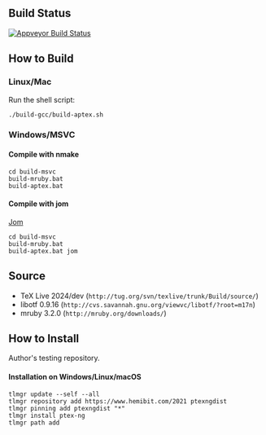 
## Build Status

[![Appveyor Build Status](https://ci.appveyor.com/api/projects/status/github/clerkma/ptex-ng?branch=master&svg=true)](https://ci.appveyor.com/project/clerkma/ptex-ng)

## How to Build
### Linux/Mac

Run the shell script:

    ./build-gcc/build-aptex.sh

### Windows/MSVC

#### Compile with nmake

    cd build-msvc
    build-mruby.bat
    build-aptex.bat

#### Compile with jom

[Jom](https://wiki.qt.io/Jom)

    cd build-msvc
    build-mruby.bat
    build-aptex.bat jom

## Source

* TeX Live 2024/dev (`http://tug.org/svn/texlive/trunk/Build/source/`)
* libotf 0.9.16 (`http://cvs.savannah.gnu.org/viewvc/libotf/?root=m17n`)
* mruby 3.2.0 (`http://mruby.org/downloads/`)

## How to Install

Author's testing repository.

#### Installation on Windows/Linux/macOS

    tlmgr update --self --all
    tlmgr repository add https://www.hemibit.com/2021 ptexngdist
    tlmgr pinning add ptexngdist "*"
    tlmgr install ptex-ng
    tlmgr path add


